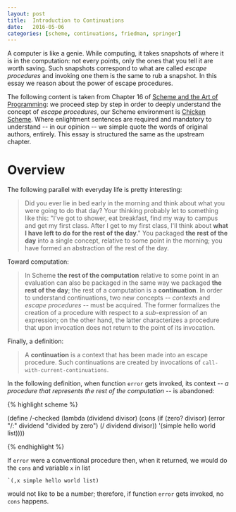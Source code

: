 ```yaml
---
layout: post
title:  Introduction to Continuations
date:   2016-05-06 
categories: [scheme, continuations, friedman, springer]
---
```


A computer is like a genie. While computing, it takes snapshots of where
it is in the computation: not every points, only the ones that you tell it
are worth saving. Such snapshots correspond to what are called *escape procedures*
and invoking one them is the same to rub a snapshot. In this essay we reason
about the power of escape procedures.

The following content is taken from Chapter 16 of [Scheme and the Art of Programming][sap]:
we proceed step by step in order to deeply understand the concept of *escape procedures*,
our Scheme environment is [Chicken Scheme][chicken]. Where enlightment sentences are required
and mandatory to understand -- in our opinion -- we simple quote the words of original authors, entirely. 
This essay is structured the same as the upstream chapter.

# Overview

The following parallel with everyday life is pretty interesting:

>Did you ever lie in bed early in the morning and think about what you were going to do that day?
Your thinking probably let to something like this: "I've got to shower, eat breakfast, find my way
to campus and get my first class. After I get to my first class, I'll think about **what I have left to do for the rest of the day**."
You packaged **the rest of the day** into a single concept, relative to some point in the morning;
you have formed an abstraction of the rest of the day.

Toward computation:

>In Scheme **the rest of the computation** relative to some point in an evaluation can
also be packaged in the same way we packaged **the rest of the day**; the rest of a
computation is a **continuation**. In order to understand continuations, two new concepts
-- *contexts* and *escape procedures* -- must be acquired. The former formalizes the 
creation of a procedure with respect to a *sub*-expression of an expression; on the other hand,
the latter characterizes a procedure that upon invocation does not return to the point
of its invocation.

Finally, a definition:

>A **continuation** is a context that has been made into an escape procedure. Such 
continuations are created by invocations of `call-with-current-continuations`.

In the following definition, when function `error` gets invoked, its context -- 
*a procedure that represents the rest of the computation* -- is abandoned:

{% highlight scheme %}

(define /-checked
 (lambda (dividend divisor)
  (cons 
   (if (zero? divisor)
    (error "/:" dividend "divided by zero")
    (/ dividend divisor))
   '(simple hello world list))))

{% endhighlight %}

If `error` were a conventional procedure then, when it returned, we would do the `cons` and variable `x` in list 

    `(,x simple hello world list)

would not like to be a number; therefore, if function `error` gets invoked, no `cons` happens.



[sap]:http://dl.acm.org/citation.cfm?id=75029
[chicken]:https://www.call-cc.org/
